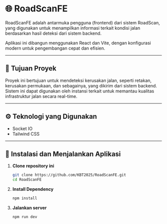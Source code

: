 # 🌐 RoadScanFE

RoadScanFE adalah antarmuka pengguna (frontend) dari sistem RoadScan, yang digunakan untuk menampilkan informasi terkait kondisi jalan berdasarkan hasil deteksi dari sistem backend.

Aplikasi ini dibangun menggunakan React dan Vite, dengan konfigurasi modern untuk pengembangan cepat dan efisien.

---

## 🎯 Tujuan Proyek

Proyek ini bertujuan untuk mendeteksi kerusakan jalan, seperti retakan, kerusakan permukaan, dan sebagainya, yang dikirim dari sistem backend. Sistem ini dapat digunakan oleh instansi terkait untuk memantau kualitas infrastruktur jalan secara real-time.

---

## ⚙️ Teknologi yang Digunakan

- Socket IO
- Tailwind CSS

---

## 🚀 Instalasi dan Menjalankan Aplikasi

1. **Clone repository ini**
   ```bash
   git clone https://github.com/KBT2025/RoadScanFE.git
   cd RoadScanFE
2. **Install Dependency**
   ```bash
   npm install
3. **Jalankan server**
   ```bash
   npm run dev
